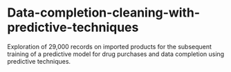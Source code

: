 # Data-completion-cleaning-with-predictive-techniques
Exploration of 29,000 records on imported products for the subsequent training of a predictive model for drug purchases and data completion using predictive techniques.
